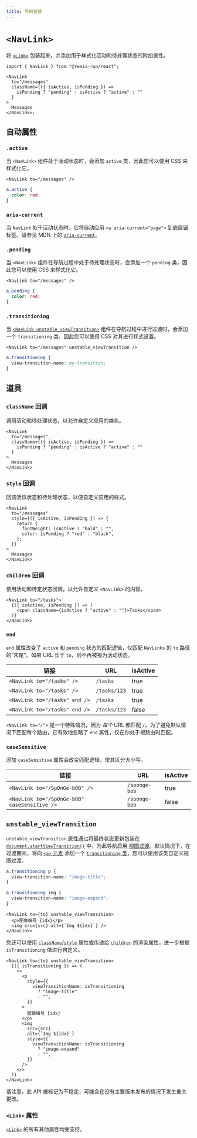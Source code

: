 ```yaml
---
title: 导航链接
---
```


# `<NavLink>`

将 [`<Link>`][link-component] 包装起来，并添加用于样式化活动和待处理状态的附加属性。

```tsx
import { NavLink } from "@remix-run/react";

<NavLink
  to="/messages"
  className={({ isActive, isPending }) =>
    isPending ? "pending" : isActive ? "active" : ""
  }
>
  Messages
</NavLink>;
```

## 自动属性

### `.active`

当 `<NavLink>` 组件处于活动状态时，会添加 `active` 类，因此您可以使用 CSS 来样式化它。

```tsx
<NavLink to="/messages" />
```

```css
a.active {
  color: red;
}
```

### `aria-current`

当 `NavLink` 处于活动状态时，它将自动应用 `<a aria-current="page">` 到底层锚标签。请参见 MDN 上的 [`aria-current`][aria-current]。

### `.pending`

当 `<NavLink>` 组件在导航过程中处于待处理状态时，会添加一个 `pending` 类，因此您可以使用 CSS 来样式化它。

```tsx
<NavLink to="/messages" />
```

```css
a.pending {
  color: red;
}
```

### `.transitioning`

当 [`<NavLink unstable_viewTransition>`][view-transition-prop] 组件在导航过程中进行过渡时，会添加一个 `transitioning` 类，因此您可以使用 CSS 对其进行样式设置。

```tsx
<NavLink to="/messages" unstable_viewTransition />
```

```css
a.transitioning {
  view-transition-name: my-transition;
}
```

## 道具

### `className` 回调

调用活动和待处理状态，以允许自定义应用的类名。

```tsx
<NavLink
  to="/messages"
  className={({ isActive, isPending }) =>
    isPending ? "pending" : isActive ? "active" : ""
  }
>
  Messages
</NavLink>
```

### `style` 回调

回调活跃状态和待处理状态，以便自定义应用的样式。

```tsx
<NavLink
  to="/messages"
  style={({ isActive, isPending }) => {
    return {
      fontWeight: isActive ? "bold" : "",
      color: isPending ? "red" : "black",
    };
  }}
>
  Messages
</NavLink>
```

### `children` 回调

使用活动和待定状态回调，以允许自定义 `<NavLink>` 的内容。

```tsx
<NavLink to="/tasks">
  {({ isActive, isPending }) => (
    <span className={isActive ? "active" : ""}>Tasks</span>
  )}
</NavLink>
```

### `end`

`end` 属性改变了 `active` 和 `pending` 状态的匹配逻辑，仅匹配 `NavLinks` 的 `to` 路径的“末尾”。如果 URL 长于 `to`，则不再被视为活动状态。

| 链接                           | URL          | isActive |
| ----------------------------- | ------------ | -------- |
| `<NavLink to="/tasks" />`     | `/tasks`     | true     |
| `<NavLink to="/tasks" />`     | `/tasks/123` | true     |
| `<NavLink to="/tasks" end />` | `/tasks`     | true     |
| `<NavLink to="/tasks" end />` | `/tasks/123` | false    |

`<NavLink to="/">` 是一个特殊情况，因为 _每个_ URL 都匹配 `/`。为了避免默认情况下匹配每个路由，它有效地忽略了 `end` 属性，仅在你处于根路由时匹配。

### `caseSensitive`

添加 `caseSensitive` 属性会改变匹配逻辑，使其区分大小写。

| 链接                                         | URL           | isActive |
| -------------------------------------------- | ------------- | -------- |
| `<NavLink to="/SpOnGe-bOB" />`               | `/sponge-bob` | true     |
| `<NavLink to="/SpOnGe-bOB" caseSensitive />` | `/sponge-bob` | false    |

## `unstable_viewTransition`

`unstable_viewTransition` 属性通过将最终状态更新包装在 [`document.startViewTransition()`][document-start-view-transition] 中，为此导航启用 [视图过渡][view-transitions]。默认情况下，在过渡期间，将向 [`<a>` 元素][a-element] 添加一个 [`transitioning` 类][transitioning-class]，您可以使用该类自定义视图过渡。

```css
a.transitioning p {
  view-transition-name: "image-title";
}

a.transitioning img {
  view-transition-name: "image-expand";
}
```

```tsx
<NavLink to={to} unstable_viewTransition>
  <p>图像编号 {idx}</p>
  <img src={src} alt={`Img ${idx}`} />
</NavLink>
```

您还可以使用 [`className`][class-name-prop]/[`style`][style-prop] 属性或传递给 [`children`][children-prop] 的渲染属性，进一步根据 `isTransitioning` 值进行自定义。

```tsx
<NavLink to={to} unstable_viewTransition>
  {({ isTransitioning }) => (
    <>
      <p
        style={{
          viewTransitionName: isTransitioning
            ? "image-title"
            : "",
        }}
      >
        图像编号 {idx}
      </p>
      <img
        src={src}
        alt={`Img ${idx}`}
        style={{
          viewTransitionName: isTransitioning
            ? "image-expand"
            : "",
        }}
      />
    </>
  )}
</NavLink>
```

<docs-warning>
请注意，此 API 被标记为不稳定，可能会在没有主要版本发布的情况下发生重大更改。
</docs-warning>

### `<Link>` 属性

[`<Link>`][link-component] 的所有其他属性均受支持。

[link-component]: ./link  
[aria-current]: https://developer.mozilla.org/en-US/docs/Web/Accessibility/ARIA/Attributes/aria-current  
[view-transition-prop]: #unstableviewtransition  
[view-transitions]: https://developer.mozilla.org/en-US/docs/Web/API/View_Transitions_API  
[document-start-view-transition]: https://developer.mozilla.org/en-US/docs/Web/API/Document/startViewTransition  
[transitioning-class]: #transitioning  
[a-element]: https://developer.mozilla.org/en-US/docs/Web/HTML/Element/a  
[class-name-prop]: #classname-callback  
[style-prop]: #style-callback  
[children-prop]: #children-callback
